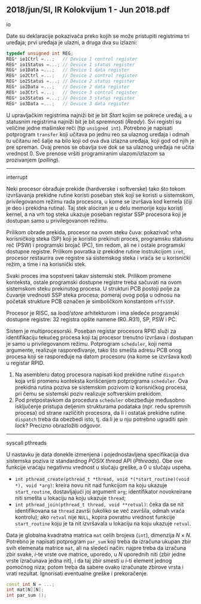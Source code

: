 2018/jun/SI, IR Kolokvijum 1 - Jun 2018.pdf
--------------------------------------------------------------------------------
io

Date su deklaracije pokazivača preko kojih se može pristupiti registrima tri uređaja;  prvi
uređaja je ulazni, a druga dva su izlazni:
```cpp
typedef unsigned int REG;
REG* io1Ctrl =...;   // Device 1 control register
REG* io1Status =...; // Device 1 status register
REG* io1Data =...;   // Device 1 data register
REG* io2Ctrl =...;   // Device 2 control register
REG* io2Status =...; // Device 2 status register
REG* io2Data =...;   // Device 2 data register
REG* io3Ctrl =...;   // Device 3 control register
REG* io3Status =...; // Device 3 status register
REG* io3Data =...;   // Device 3 data register
```
U upravljačkim registrima najniži bit je bit *Start* kojim se pokreće uređaj, a u statusnim
registrima najniži bit je bit spremnosti (*Ready*). Svi registri su veličine jedne mašinske reči
(tip `unsigned int`).
Potrebno je napisati potprogram `transfer` koji učitava po jednu reo sa ulaznog uređaja i
odmah tu učitanu reč šalje na bilo koji od ova dva izlazna uređaja, koji god od njih je pre
spreman. Ovaj prenos se obavlja sve dok se sa ulaznog uređaja ne učita vrednost 0. Sve
prenose vršiti programiranim ulazom/izlazom sa prozivanjem (*polling*).


--------------------------------------------------------------------------------
interrupt

Neki procesor obrađuje prekide (hardverske i softverske) tako što tokom izvršavanja prekidne
rutine koristi poseban stek koji se koristi u sistemskom, privilegovanom režimu rada
procesora, u kome se izvršava kod kernela (čiji je deo i prekidna rutina).
Taj stek alociran je u delu memorije koju koristi kernel, a na vrh tog steka ukazuje poseban registar SSP procesora
koji je dostupan samo u privilegovanom režimu.

Prilikom obrade prekida, procesor na ovom steku čuva: pokazivač vrha korisničkog steka (SP)
koji je koristio prekinuti proces, programsku statusnu reč (PSW) i programski brojač (PC),
tim redom, ali ne i ostale programski dostupne registre. Prilikom povratka iz prekidne rutine
instrukcijom `iret`, procesor restaurira ove registre sa sistemskog steka i vraća se u korisnički
režim, a time i na korisnički stek.

Svaki proces ima sopstveni takav sistemski stek. Prilikom promene konteksta, ostale
programski dostupne registre treba sačuvati na ovom sistemskom steku prekinutog procesa. U
strukturi PCB postoji polje za čuvanje vrednosti SSP steka procesa; pomeraj ovog polja u
odnosu na početak strukture PCB označen je simboličkom konstantom `offsSSP`.

Procesor je RISC, sa *load/store* arhitekturom i ima sledeće programski dostupne registre: 32
registra opšte namene (R0..R31), SP, PSW i PC.

Sistem je multiprocesorski. Poseban registar procesora RPID služi za identifikaciju tekućeg
procesa koji taj procesor trenutno izvršava i dostupan je samo u privilegovanom režimu.
Potprogram `scheduler`, koji nema argumente, realizuje raspoređivanje, tako što smešta
adresu PCB onog procesa koji se raspoređuje na datom procesoru (na kome se izvršava kod) u
registar RPID.

1. Na asembleru datog procesora napisati kod prekidne rutine `dispatch` koja vrši promenu
konteksta korišćenjem potprograma `scheduler`. Ova prekidna rutina poziva se sistemskim
pozivom iz korisničkog procesa, pri čemu se sistemski poziv realizuje softverskim prekidom.
2. Pod pretpostavkom da procedura `scheduler` obezbeđuje međusobno isključenje
pristupa deljenim strukturama podataka (npr. redu spremnih procesa) od strane različitih
procesora, da li i ostatak prekidne rutine `dispatch` treba da obezbedi isto, tj. da li je u nju
potrebno ugraditi *spin lock*? Precizno obrazložiti odgovor.

--------------------------------------------------------------------------------
syscall pthreads

U nastavku je data donekle izmenjena i pojednostavljena specifikacija dva sistemska poziva iz
standardnog *POSIX thread* API (*Pthreads*). Obe ove funkcije vraćaju negativnu vrednost u
slučaju greške, a 0 u slučaju uspeha.

- `int pthread_create(pthread_t *thread, void *(*start_routine)(void *), void *arg)`: kreira novu nit nad funkcijom na koju ukazuje `start_routine`,
dostavljajući joj argument `arg`; identifikator novokreirane niti smešta u lokaciju na koju
ukazuje `thread`;
- `int pthread_join(pthread_t thread, void **retval)`: čeka da se nit identifikovana sa `thread` završi (ukoliko se već završila, odmah vraća kontrolu);  ako
`retval` nije `NULL`, kopira povratnu vrednost funkcije `start_routine` koju je ta nit
izvršavala u lokaciju na koju ukazuje `retval`.

Data je globalna kvadratna matrica `mat` celih brojeva (`int`), dimenzija $N \times N$. Potrebno je
napisati potprogram `par_sum` koji treba da izračuna ukupan zbir svih elemenata matrice `mat`,
ali na sledeći način: najpre treba da izračuna zbir svake, *i*-te vrste ove matrice, uporedo, u *N*
uporednih niti (zbir jedne vrste izračunava jedna nit), i da taj zbir smesti u *i*-ti element jednog
pomoćnog niza;  potom treba da sabere ovako izračunate zbirove vrsta i vrati rezultat.
Ignorisati eventualne greške i prekoračenje.

```cpp
const int N = ...;
int mat[N][N];
int par_sum ();
```
